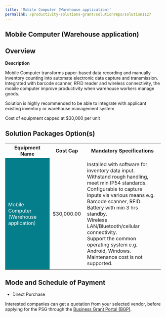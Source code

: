 ```yaml
---
title: 'Mobile Computer (Warehouse application)'
permalink: /productivity-solutions-grant/solutionrepo/solution1127
---
```


## Mobile Computer (Warehouse application)

## Overview

**Description**

Mobile Computer transforms paper-based data recording and manually inventory counting into automate electronic data capture and transmission. Integrated with barcode scanner, RFID reader and wireless connectivity, the mobile computer improve productivity when warehouse workers manage goods.

Solution is highly recommended to be able to integrate with applicant existing inventory or warehouse management system.

Cost of equipment capped at $30,000 per unit

## Solution Packages Option(s)

<table>
<tr>
<th><b>Equipment Name</b></th>
<th><b>Cost Cap</b></th>
<th><b>Mandatory Specifications</b></th>
</tr>
<tr>
<td style='padding: 10px; background-color: #037E8A; color: #FFFFFF;'>Mobile Computer (Warehouse application)</td>
<td style='padding: 10px;'>$30,000.00</td>
<td style='padding: 10px;'>Installed with software for inventory data input.<br>Withstand rough handling, meet min IP54 standards.<br>Configurable to capture inputs via various means e.g. Barcode scanner, RFID.<br>Battery with min 3 hrs standby.<br>Wireless LAN/Bluetooth/cellular connectivity.<br>Support the common operating system e.g. Android, Windows.<br>Maintenance cost is not supported.<br></td>
</tr>
</table>

## Mode and Schedule of Payment

 - Direct Purchase

Interested companies can get a quotation from your selected vendor, before applying for the PSG through the <a href='https://www.businessgrants.gov.sg/' target='_blank' rel='noopener'>Business Grant Portal (BGP)</a>.

<script src="/jquery/resize-tables.js"></script>
